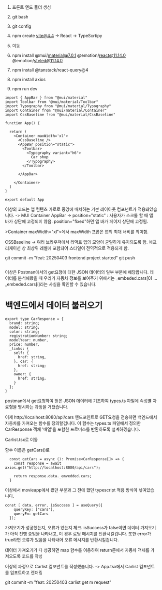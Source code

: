 

1. 프론트 엔드 폴더 생성

2. git bash
3. git config
4. npm create vite@4.4 -> React -> TypeScrtipy
5. 이동
6. npm install @mui/material@7.0.1 @emotion/react@11.14.0 @emotion/styled@11.14.0
7. npm install @tanstack/react-query@4
8. npm install axios
9. npm run dev

```tsx
import { AppBar } from "@mui/material"
import Toolbar from "@mui/material/Toolbar"
import Typography from "@mui/material/Typography"
import Container from "@mui/material/Container"
import CssBaseline from "@mui/material/CssBaseline"

function App() {

  return (
    <Container maxWidth='xl'>
      <CssBaseline />
      <AppBar position="static">
        <Toolbar>
          <Typography variant="h6">
            Car shop
          </Typography>
        </Toolbar>

      </AppBar>
      
    </Container>
  )
}

export default App
```
이상의 코드는 앱 컨텐츠 가로로 중앙에 배치하는 기본 레이아웃 컴포넌트가 적용돼있습니다.
-> MUI Container
AppBar -> position="static" : 사용자가 스크롤 할 때 앱 바가 상단에 고정되지 않음. position="fixed"하면 앱 바가 페이지 상단에 고정됨.

&gt;Container maxWidth="xl"&gt;에서 maxWidth 프롭은 앱의 최대 너비를 의미함.

CSSBaseline -> 여러 브라우저에서 리액트 앱의 모양이 균일하게 유지되도록 함. 애프리케이션 상 최상위 레벨에 포함되어 스타일이 전역적으로 적용되게 함.

git commit -m "feat: 20250403 frontend project started"
git push

```jsx

```
이상은 Postman에서의 get요청에 대한 JSON 데이터의 일부 부분에 해당합니다.
데이터를 분석해봤을 때 우리가 자동차 정보를 보여주기 위해서는
_embeded.cars[0] ... _embeded.cars[i]라는 사실을 확인할 수 있습니다.

# 백엔드에서 데이터 불러오기


```tsx
export type CarResponse = {
  brand: string;
  model: string;
  color: string;
  registrationNumber: string;
  modelYear: number,
  price: number,
  _links: {
    self: {
      href: string,
    }, car: {
      href: string;
    },
    owner: {
      href: string;
    }
  };
}
```
postman에서 get요청하여 얻은 JSON 데이터에 기초하여 types.ts 파일에 속성별 자료형을 명시하는 과정을 거쳤습니다.

이제 http://localhost:8080/api/cars 엔드포인트로 GET요청을 전송하면 백엔드에서 자동차를 가져오는 함수를 정의할겁니다.
이 함수는 types.ts 파일에서 정의한 CarResponse 객체 '배열'을 포함한 프로미스를 반환하도록 설계하겠습니다.

Carlist.tsx로 이동

함수 이름은 getCars()로

```tsx
  const getCars = async (): Promise<CarResponse[]> => {
    const response = await axios.get("http://localhost:8080/api/cars");

    return response.data._emvedded.cars;
  }
```
이상에서 movieapp에서 봤던 부분과 그 전에 했던 typescript 적용 방식이 섞여있습니다.

```tsx
const [ data, error, isSuccess ] = useQuery({
    queryKey: ["cars"],
    queryFn: getCars
  });
```

가져오기가 성공했는지, 오류가 있는지 체크. isSuccess가 false이면 데이터 가져오기가 아직 진행 중임을 나타내고, 이 경우 로딩 메시지를 반환시킬겁니다. 또한 error가 true라면 오류가 있음을 나타내어 오류 메시지를 반환시킬겁니다.

데이터 가져오기가 다 성공하면 map 함수를 이용하여 return문에서 자동차 객체를 가져오도록 코드를 작성

이상의 과정으로 Carlist 컴포넌트를 작성했습니다. -> App.tsx에서 Carlist 컴포넌트를 임포트하고 렌더링

git commit -m "feat: 20250403 carlist get m request"